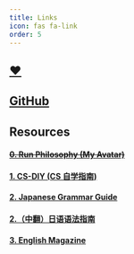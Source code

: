 ```yaml
---
title: Links
icon: fas fa-link
order: 5
---
```


## [❤️](https://moqixis.github.io)
## [GitHub](https://github.com/xuyanshi/xuyanshi.github.io)    



## Resources    

#### ~~[0. Run Philosophy (My Avatar)](https://github.com/The-Run-Philosophy-Organization/run)~~

#### [1. CS-DIY (CS 自学指南)](https://csdiy.wiki)

#### [2. Japanese Grammar Guide](https://guidetojapanese.org/learn/)
#### [2.（中翻）日语语法指南](https://res.wokanxing.info/jpgramma/index.html)

#### [3. English Magazine](https://github.com/xuyanshi/awesome-english-ebooks)
